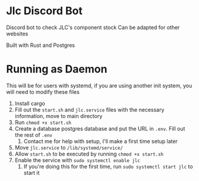 # Jlc Discord Bot
Discord bot to check JLC's component stock
Can be adapted for other websites

Built with Rust and Postgres

# Running as Daemon
This will be for users with systemd, if you are using another init system, you will need to modify these files
1. Install cargo
2. Fill out the `start.sh` and `jlc.service` files with the necessary information, move to main directory
3. Run `chmod +x start.sh`
4. Create a database postgres database and put the URL in `.env`. Fill out the rest of `.env`
   1. Contact me for help with setup, I'll make a first time setup later
5. Move `jlc.service` to `/lib/systemd/service/`
6. Allow `start.sh` to be executed by running `chmod +x start.sh`
7. Enable the service with `sudo systemctl enable jlc`
   1. If you're doing this for the first time, run `sudo systemctl start jlc` to start it
   